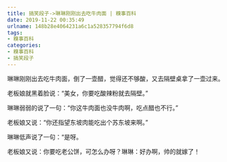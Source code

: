 ```yaml
---
title: 搞笑段子->琳琳刚刚出去吃牛肉面 | 糗事百科
date: 2019-11-22 00:35:49
urlname: 148b28e4064231a6c1a528357794f6d8
tags: 
- 糗事百科
categories:
- 糗事百科
- 搞笑段子
---
```

琳琳刚刚出去吃牛肉面，倒了一壶醋，觉得还不够酸，又去隔壁桌拿了一壶过来。

老板娘就黑着脸说：“美女，你要吃酸辣粉就去隔壁。”

琳琳弱弱的说了一句：“你这牛肉面也没牛肉啊，吃点醋也不行。”

老板娘又说：“你还指望东坡肉能吃出个苏东坡来啊。”

琳琳低声说了一句：“是呀。

老板娘又说：你要吃老公饼，可怎么办呀？琳琳：好办啊，帅的就嫁了！


